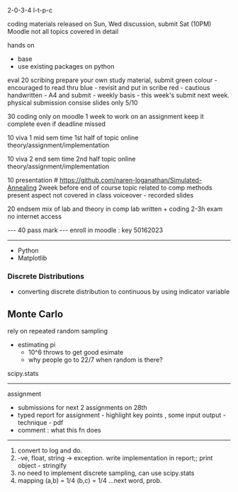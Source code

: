 2-0-3-4
l-t-p-c

coding materials released on Sun, Wed discussion, submit Sat (10PM)
Moodle
not all topics covered in detail

hands on
- base
- use existing packages on python

eval
20 scribing
    prepare your own study material, submit
    green colour - encouraged to read thru
    blue - revisit and put in scribe
    red - cautious
    handwritten - A4 and submit - weekly basis - this week's submit next week. physical submission
    consise 
    slides only 5/10

30 coding
    only on moodle
    1 week to work on an assignment
    keep it complete even if deadline missed

10 viva 1
    mid sem time
    1st half of topic
    online
    theory/assignment/implementation

10 viva 2
    end sem time
    2nd half topic
    online
    theory/assignment/implementation

10 presentation     # https://github.com/naren-loganathan/Simulated-Annealing
    2week before end of course
    topic related to comp methods
    present aspect not covered in class
    voiceover - recorded slides

20 endsem
    mix of lab and theory
    in comp lab
    written + coding
    2-3h exam
    no internet access


--- 40 pass mark ---
enroll in moodle : key 50162023


------------
* Python
* Matplotlib
### Discrete Distributions
- converting discrete distribution to continuous by using indicator variable
## Monte Carlo
rely on repeated random sampling
- estimating pi
  - 10^6 throws to get good esimate
  - why people go to 22/7 when random is there?

scipy.stats

------
assignment
* submissions for next 2 assignments on 28th
* typed report for assignment - highlight key points , some input output - technique - pdf
* comment : what this fn does
------
1. convert to log and do.
2. -ve, float, string -> exception. write implementation in report;; print object - stringify
3. no need to implement discrete sampling, can use scipy.stats
4. mapping (a,b) = 1/4 (b,c) = 1/4 ...next word, prob.